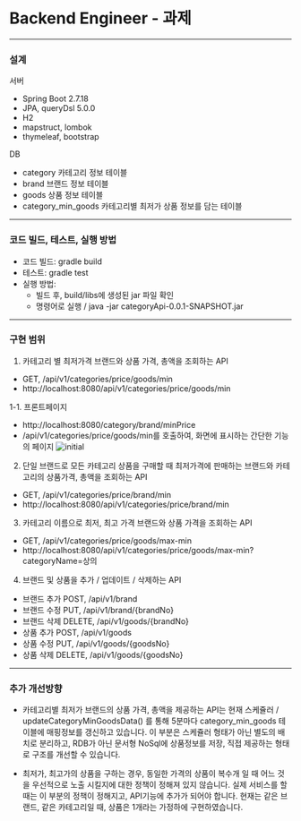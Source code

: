 # Backend Engineer - 과제
***

### 설계
서버
- Spring Boot 2.7.18
- JPA, queryDsl 5.0.0
- H2
- mapstruct, lombok
- thymeleaf, bootstrap

DB
- category 카테고리 정보 테이블
- brand 브랜드 정보 테이블
- goods 상품 정보 테이블
- category_min_goods 카테고리별 최저가 상품 정보를 담는 테이블

***

### 코드 빌드, 테스트, 실행 방법
- 코드 빌드: gradle build
- 테스트: gradle test
- 실행 방법:
  - 빌드 후, build/libs에 생성된 jar 파일 확인
  - 명령어로 실행 / java -jar categoryApi-0.0.1-SNAPSHOT.jar

***

### 구현 범위
1. 카테고리 별 최저가격 브랜드와 상품 가격, 총액을 조회하는 API
- GET, /api/v1/categories/price/goods/min
- http://localhost:8080/api/v1/categories/price/goods/min

1-1. 프론트페이지
- http://localhost:8080/category/brand/minPrice
- /api/v1/categories/price/goods/min를 호출하여, 화면에 표시하는 간단한 기능의 페이지
![initial](https://user-images.githubusercontent.com/60951370/283985430-f038008c-514f-49d5-8714-8e23f1557685.png)

2. 단일 브랜드로 모든 카테고리 상품을 구매할 때 최저가격에 판매하는 브랜드와 카테고리의 상품가격, 총액을 조회하는 API
- GET, /api/v1/categories/price/brand/min
- http://localhost:8080/api/v1/categories/price/brand/min

3. 카테고리 이름으로 최저, 최고 가격 브랜드와 상품 가격을 조회하는 API
- GET, /api/v1/categories/price/goods/max-min
- http://localhost:8080/api/v1/categories/price/goods/max-min?categoryName=상의

4. 브랜드 및 상품을 추가 / 업데이트 / 삭제하는 API
- 브랜드 추가 POST, /api/v1/brand
- 브랜드 수정 PUT, /api/v1/brand/{brandNo}
- 브랜드 삭제 DELETE, /api/v1/goods/{brandNo}
- 상품 추가 POST, /api/v1/goods
- 상품 수정 PUT, /api/v1/goods/{goodsNo}
- 상품 삭제 DELETE, /api/v1/goods/{goodsNo}

***

### 추가 개선방향
- 카테고리별 최저가 브랜드의 상품 가격, 총액을 제공하는 API는 현재 스케쥴러 / updateCategoryMinGoodsData() 를 통해 5분마다 category_min_goods 테이블에 매핑정보를 갱신하고 있습니다. 
이 부분은 스케쥴러 형태가 아닌 별도의 배치로 분리하고, RDB가 아닌 문서형 NoSql에 상품정보를 저장, 직접 제공하는 형태로 구조를 개선할 수 있습니다.

- 최저가, 최고가의 상품을 구하는 경우, 동일한 가격의 상품이 복수개 일 때 어느 것을 우선적으로 노출 시킬지에 대한 정책이 정해져 있지 않습니다.
실제 서비스를 할 때는 이 부분의 정책이 정해지고, API기능에 추가가 되어야 합니다.
현재는 같은 브랜드, 같은 카테고리일 때, 상품은 1개라는 가정하에 구현하였습니다.